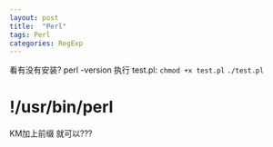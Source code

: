 ```yaml
---
layout: post
title:  "Perl"
tags: Perl
categories: RegExp
---
```



看有没有安装?   perl -version
执行 test.pl:
`chmod +x test.pl`
`./test.pl`







# !/usr/bin/perl

KM加上前缀 就可以???
